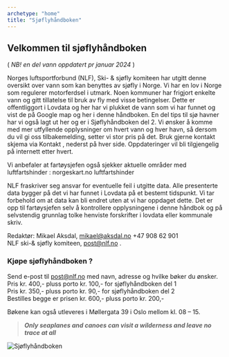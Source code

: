 ```yaml
---
archetype: "home"
title: "Sjøfly­håndboken"
---
```


## Velkommen til sjøflyhåndboken
( _NB! en del vann oppdatert pr januar 2024_ )

Norges luftsportforbund (NLF), Ski- & sjøfly komiteen har utgitt denne oversikt over vann som kan benyttes av sjøfly i Norge. Vi har en lov i Norge som regulerer motorferdsel i utmark. Noen kommuner har frigjort enkelte vann og gitt tillatelse til bruk av fly med visse betingelser. Dette er offentliggort i Lovdata og her har vi plukket de vann som vi har funnet og vist de på Google map og her i denne håndboken. En del tips til sjø havner har vi også lagt ut her og er i Sjøflyhåndboken del 2.
Vi ønsker å komme med mer utfyllende opplysninger om hvert vann og hver havn, så dersom du vil gi oss tilbakemelding, setter vi stor pris på det. Bruk gjerne kontakt skjema via Kontakt , nederst på hver side. Oppdateringer vil bli tilgjengelig på internett etter hvert.

Vi anbefaler at fartøysjefen også sjekker aktuelle områder med luftfartshinder : norgeskart.no luftfartshinder

NLF fraskriver seg ansvar for eventuelle feil i utgitte data. Alle presenterte data bygger på det vi har funnet i Lovdata på et bestemt tidspunkt. Vi tar forbehold om at data kan bli endret uten at vi har oppdaget dette. Det er opp til fartøysjefen selv å kontrollere opplysningene i denne håndbok og på selvstendig grunnlag tolke henviste forskrifter i lovdata eller kommunale skriv.

Redaktør: Mikael Aksdal, mikael@aksdal.no +47 908 62 901\
NLF ski-& sjøfly komiteen, post@nlf.no .

### Kjøpe sjøflyhåndboken ?

Send e-post til post@nlf.no med navn, adresse og hvilke bøker du ønsker.\
Pris kr. 400,- pluss porto kr. 100,- for sjøflyhåndboken del 1\
Pris kr. 350,- pluss porto kr. 90,- for sjøflyhåndboken del 2\
Bestilles begge er prisen kr. 600,- pluss porto kr. 200,-

Bøkene kan også utleveres i Møllergata 39 i Oslo mellom kl. 08 – 15.

> **_Only seaplanes and canoes can visit a wilderness
> and leave no trace at all_**

![Sjøflyhåndboken](/images/sjoflyhandboka.jpg)
